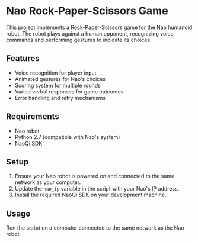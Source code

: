 # Nao Rock-Paper-Scissors Game

This project implements a Rock-Paper-Scissors game for the Nao humanoid robot. The robot plays against a human opponent, recognizing voice commands and performing gestures to indicate its choices.

## Features

- Voice recognition for player input
- Animated gestures for Nao's choices
- Scoring system for multiple rounds
- Varied verbal responses for game outcomes
- Error handling and retry mechanisms

## Requirements

- Nao robot
- Python 2.7 (compatible with Nao's system)
- NaoQi SDK

## Setup

1. Ensure your Nao robot is powered on and connected to the same network as your computer.
2. Update the `nao_ip` variable in the script with your Nao's IP address.
3. Install the required NaoQi SDK on your development machine.

## Usage

Run the script on a computer connected to the same network as the Nao robot:
